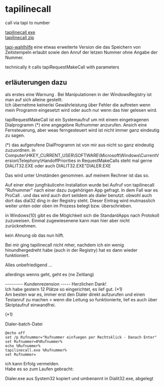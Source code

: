 # tapilinecall
call via tapi to number

[tapilinecall exe](tapilinecall.exe)  
[tapilinecall zip](tapilinecall.zip)  

[tapi-wahlhilfe](tapi-wahlhilfe.zip) eine etwas erweiterte Version die das Speichern von Zeitstempeln erlaubt sowie den Anruf der letzen Nummer ohne Angabe der Nummer. 


technically it calls tapiRequestMakeCall with parameters



## erläuterungen dazu  

als erstes eine Warnung . Bei Manipulationen in der WindowsRegistry ist man auf sich alleine gestellt.  
Ich übernehme keinerlei Gewährleistung über Fehler die auftreten wenn mein Programm eingesetzt wird oder auch nur wenn das hier gelesen wird.  


tapiRequestMakeCall ist ein Systemaufruf um mit einem eingetragenen Dialprogramm (*) eine angegebne Rufnummer anzurufen.  Ansich eine Fernsteuerung, aber weas ferngesteuert wird ist nicht immer ganz eindeutig zu sagen.

(*) das aufgerufene DialProgramm ist von mir aus nicht so ganz eindeutig zuzuordnen.
in Computer\HKEY_CURRENT_USER\SOFTWARE\Microsoft\Windows\CurrentVersion\Telephony\HandoffPriorities
in RequestMakeCalls steht mal gerne DIALIT32.EXE oder auch DIALIT32.EXE"DIALER.EXE

Das wird unter Umständen genommen. auf meinem Rechner ist das so.

Auf einer eher jungfräulicehn Installation wurde bei Aufruf von tapilinecall "Rufnummer" nach einer dazu zugehörigen App gefragt.
In dem Fall war es ProCall . und das wird auch dort seitdem als dialer benutzt. obwohl auch dort das dial32 ding in der Registry steht.
Dieser Eintrag wird mutmasslich weiter unten oder oben im Prozess belegt bzw. überschrieben.

in Windows(10) gibt es die Möglchkeit sich die StandardApps nach Protokoll zuzuweisen. Einmal zugewiesenene kann man hier aber nicht zurücknehmen.

kein Ahnung ob das nun hilft.

Bei mir ging tapilinecall nicht mher, nachdem ich ein wenig hinundhergedreht habe (auch in der Registry) hat es dann wieder funktioniert.

Alles unbefriedigend ...

allerdings wenns geht, geht es (ne Zeitlang)


--------- Kundenrezension -----
Herzlichen Dank!  
Ich habe gestern 12 Plätze so eingerichtet, es lief gut. (*1)  
Am besten war es, immer erst den Dialer direkt aufzurufen und einen Testanruf zu machen > wenn die Leitung so funktionierte, lief es auch über Skriptaufruf einwandfrei.  

(*1)  

Dialer-batch-Datei  
```
@echo off 
set /p Rufnummer="Rufnummer einfuegen per Rechtsklick - Danach Enter"
set Rufnummer=0%Rufnummer%  
echo %Rufnummer%  
tapilinecall.exe %Rufnummer%
set Rufnummer=
```  

ich kann Erfolg vermelden.  
Habe es so zum Laufen gebracht:  

Dialer.exe aus System32 kopiert und umbenannt in Dialit32.exe, abgelegt  

